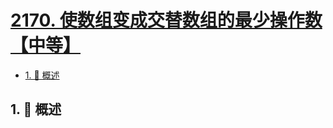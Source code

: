# [2170. 使数组变成交替数组的最少操作数【中等】](https://github.com/tnotesjs/TNotes.leetcode/tree/main/notes/2170.%20%E4%BD%BF%E6%95%B0%E7%BB%84%E5%8F%98%E6%88%90%E4%BA%A4%E6%9B%BF%E6%95%B0%E7%BB%84%E7%9A%84%E6%9C%80%E5%B0%91%E6%93%8D%E4%BD%9C%E6%95%B0%E3%80%90%E4%B8%AD%E7%AD%89%E3%80%91)

<!-- region:toc -->

- [1. 📝 概述](#1--概述)

<!-- endregion:toc -->

## 1. 📝 概述
